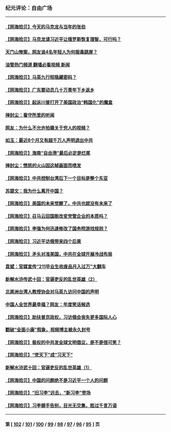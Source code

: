 ### 纪元评论：自由广场
---
#### [【网海拾贝】今天的马克龙与当年的张伯](../../pages/nsc993/n13968976.md?04100330) 
#### [【网海拾贝】马克龙请习近平让俄罗斯恢复理智，可行吗？](../../pages/nsc993/n13968089.md?04100330) 
#### [天门山惨案，网友谈4名年轻人为何服毒跳崖？](../../pages/nsc993/n13967998.md?04100330) 
#### [油管热门频道 翻墙必看视频 新闻](ok?04100330)
#### [【网海拾贝】马英九行程隐藏密码？](../../pages/nsc993/n13967296.md?04100330) 
#### [【网海拾贝】广东要动员几十万青年下乡返乡](../../pages/nsc993/n13966396.md?04100330) 
#### [【网海拾贝】起诉川普打开了美国政治“韩国化”的魔盒](../../pages/nsc993/n13965044.md?04100330) 
#### [掸封尘：看守所里的听闻](../../pages/nsc993/n13965394.md?04100330) 
#### [网友：为什么不允许拍摄关于穷人的视频？](../../pages/nsc993/n13965029.md?04100330) 
#### [如玉：最近8个月又有超千万人声明退出中共](../../pages/nsc993/n13964356.md?04100330) 
#### [【网海拾贝】海南“自由港”最后必定是烂尾](../../pages/nsc993/n13964321.md?04100330) 
#### [掸封尘：愤怒的火山因这帧画面而喷发](../../pages/nsc993/n13963996.md?04100330) 
#### [【网海拾贝】中共控制台湾后下一个目标是整个东亚](../../pages/nsc993/n13963705.md?04100330) 
#### [苏碧文：我为什么离开中国？](../../pages/nsc993/n13963387.md?04100330) 
#### [【网海拾贝】美国的未来觉醒了，中共也就没有未来了](../../pages/nsc993/n13962555.md?04100330) 
#### [【网海拾贝】召马云回国能改变党管企业的本质吗？](../../pages/nsc993/n13961561.md?04100330) 
#### [【网海拾贝】李强为何迅速修改了国务院游戏规则？](../../pages/nsc993/n13960597.md?04100330) 
#### [【网海拾贝】习近平访俄带来四个后果](../../pages/nsc993/n13959598.md?04100330) 
#### [【网海拾贝】矛头对准美国，中共在全球开展冷战布局](../../pages/nsc993/n13958396.md?04100330) 
#### [袁斌：官媒宣传“211毕业生收废品月入过万”大翻车](../../pages/nsc993/n13958389.md?04100330) 
#### [新解水浒传武十回：官逼吏反的乱世英雄（2）](../../pages/nsc993/n13954942.md?04100330) 
#### [北美洲台湾人教授协会对马英九访问中国的声明](../../pages/nsc993/n13956010.md?04100330) 
#### [中国人全世界最幸福？网友：年度笑话候选](../../pages/nsc993/n13955004.md?04100330) 
#### [【网海拾贝】助扶普京政权，习访俄会丧失更多国际人心](../../pages/nsc993/n13955002.md?04100330) 
#### [戳破“全面小康”假象，视频博主被永久封号](../../pages/nsc993/n13953714.md?04100330) 
#### [【网海拾贝】极权的中共发全球文明倡议，是不是很可笑？](../../pages/nsc993/n13953251.md?04100330) 
#### [【网海拾贝】“党天下”成“习天下”](../../pages/nsc993/n13952349.md?04100330) 
#### [新解水浒武十回：官逼吏反的乱世英雄（1）](../../pages/nsc993/n13951483.md?04100330) 
#### [【网海拾贝】中国的问题绝不是习近平一个人的问题](../../pages/nsc993/n13951475.md?04100330) 
#### [【网海拾贝】“旧习李”远去，“新习李”登场](../../pages/nsc993/n13950813.md?04100330) 
#### [【网海拾贝】习李握手告别，目光无交集，胜过千言万语](../../pages/nsc993/n13949873.md?04100330) 

---
#### 第 [ [102](./102.md?04100330) / [101](./101.md?04100330) / [100](./100.md?04100330) / [99](./99.md?04100330) / [98](./98.md?04100330) / [97](./97.md?04100330) / [96](./96.md?04100330) / [95](./95.md?04100330) ] 页
